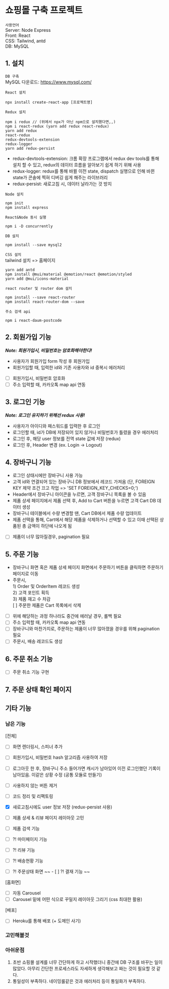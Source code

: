 # 쇼핑몰 구축 프로젝트

`사용언어` <br>
Server: Node Express <br>
Front: React <br>
CSS: Tailwind, antd <br>
DB: MySQL <br>

## 1. 설치

`DB 구축`
<br> MySQL 다운로드: https://www.mysql.com/ 

`React 설치`
```
npx install create-react-app [프로젝트명]
```

`Redux 설치`
```
npm i redux // (위에서 npx가 아닌 npm으로 설치했다면,,)
npm i react-redux (yarn add redux react-redux)
yarn add redux 
react-redux 
redux-devtools-extension 
redux-logger 
yarn add redux-persist
```
* redux-devtools-extension: 크롬 확장 프로그램에서 redux dev tools를 통해 설치 할 수 있고, redux의 데이터 흐름을 알아보기 쉽게 하기 위해 사용
* redux-logger: redux를 통해 바뀔 이전 state, dispatch 실행으로 인해 바뀐 state가 콘솔에 찍혀 디버깅 쉽게 해주는 라이브러리
* redux-persist: 새로고침 시, 데이터 날라가는 것 방지

`Node 설치`
```
npm init
npm install express
```

`React&Node 동시 실행`
```
npm i -D concurrently
```

`DB 설치`
```
npm install --save mysql2
```

`CSS 설치`
<br> tailwind 설치 => 홈페이지
```
yarn add antd
npm install @mui/material @emotion/react @emotion/styled
yarn add @mui/icons-material
```

`react router 및 router dom 설치`
```
npm install --save react-router
npm install react-router-dom --save
```

`주소 검색 api`
```
npm i react-daum-postcode
```

## 2. 회원가입 기능 
**_Note: 회원가입시, 비밀번호는 암호화해야한다!_**
- 사용자가 회원가입 form 작성 후 회원가입
- 회원가입할 때, 입력한 id와 기존 사용자와 id 중복시 에러처리
- [ ] 회원가입시, 비밀번호 암호화
- [ ] 주소 입력할 때, 카카오톡 map api 연동

## 3. 로그인 기능
**_Note: 로그인 유지하기 위해선 redux 사용!_**
- 사용자가 아이디와 패스워드를 입력한 후 로그인
- 로그인할 때, id가 DB에 저장되어 있지 않거나 비밀번호가 틀렸을 경우 에러처리
- 로그인 후, 해당 user 정보를 전역 state 값에 저장 (redux)
- 로그인 후, Header 변경 (ex. Login → Logout)

## 4. 장바구니 기능
- 로그인 상태시에만 장바구니 사용 가능
- 고객 id와 연결되어 있는 장바구니 DB 정보에서 레코드 가져옴 (단, FOREIGN KEY 제약 조건 끄고 작업 => 'SET FOREIGN_KEY_CHECKS=0;')
- Header에서 장바구니 아이콘을 누르면, 고객 장바구니 목록을 볼 수 있음
- 제품 상세 페이지에서 제품 선택 후, Add to Cart 버튼을 누르면 고객 Cart DB 데이터 생성
- 장바구니 테이블에서 수량 변경할 땐, Cart DB에서 제품 수량 업데이트
- 제품 선택을 통해, Cart에서 해당 제품을 삭제하거나 선택할 수 있고 이때 선택된 상품된 총 금액이 하단에 나오게 됨
- [ ] 제품이 너무 많아질경우, pagination 필요

## 5. 주문 기능
- 장바구니 화면 혹은 제품 상세 페이지 화면에서 주문하기 버튼을 클릭하면 주문하기 페이지로 이동
- 주문시, 
<br>  1) Order 및 OrderItem 레코드 생성
<br>  2) 고객 포인트 획득 
<br>  3) 제품 재고 수 차감
<br>  [ ] 주문한 제품은 Cart 목록에서 삭제
- [ ] 위에 해당하는 과정 하나라도 중간에 에러날 경우, 롤백 필요 
- [ ] 주소 입력할 때, 카카오톡 map api 연동
- [ ] 장바구니와 마찬가지로, 주문하는 제품이 너무 많아졌을 경우를 위해 pagination 필요
- [ ] 주문시, 배송 레코드도 생성

## 6. 주문 취소 기능
- [ ] 주문 취소 기능 구현

## 7. 주문 상태 확인 페이지

## 기타 기능

### 남은 기능
[전체]
- [ ] 화면 렌더링시, 스피너 추가
- [ ] 회원가입시, 비밀번호 hash 알고리즘 사용하여 저장
- [ ] 로그아웃 한 후, 장바구니 주소 들어가면 캐시가 남아있어 이전 로그인했던 기록이 남아있음. 이같은 상황 수정 (공통 모듈로 만들기)
- [ ] 사용하지 않는 버튼 제거
- [ ] 코드 정리 및 리팩토링
- [x] 새로고침시에도 user 정보 저장 (redux-persist 사용)
- [ ] 제품 상세 & 리뷰 페이지 레이아웃 고민
- [ ] 제품 검색 기능 <br>

- [ ] ?! 마이페이지 기능
- [ ] ?! 리뷰 기능
- [ ] ?! 배송현황 기능
- [ ] ?! 주문상태 화면 
~~ - [ ] ?! 결재 기능 ~~

[홈화면]
- [ ] 자동 Carousel
- [ ] Carousel 밑에 어떤 식으로 꾸밀지 레이아웃 그리기 (css 최대한 활용)

[배포]
- [ ] Heroku를 통해 배포 (+ 도메인 사기)

### 고민해볼것

### 아쉬운점
1. 초반 쇼핑몰 설계를 너무 간단하게 하고 시작했더니 중간에 DB 구조를 바꾸는 일이 많았다. 아무리 간단한 프로세스라도 자세하게 생각해보고 짜는 것이 필요할 것 같다.
2. 통일성이 부족하다. 네이밍룰같은 것과 에러처리 등이 통일화가 부족하다.


